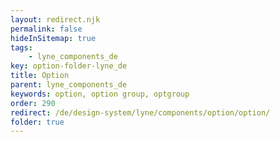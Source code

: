 ```yaml
---
layout: redirect.njk
permalink: false
hideInSitemap: true
tags: 
    - lyne_components_de
key: option-folder-lyne_de
title: Option
parent: lyne_components_de
keywords: option, option group, optgroup
order: 290
redirect: /de/design-system/lyne/components/option/option/
folder: true
---
```

